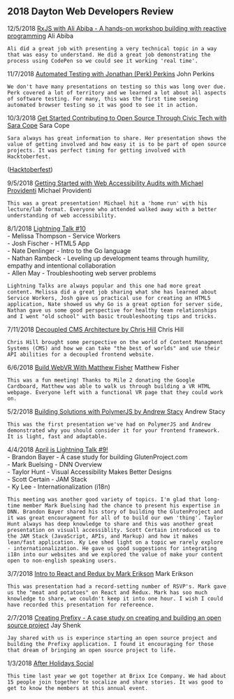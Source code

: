 
## 2018 Dayton Web Developers Review

12/5/2018	[RxJS with Ali Abiba - A hands-on workshop building with reactive programming](https://www.meetup.com/dayton-web-developers/events/ndsqfnyxqbhb/)	Ali Abiba  
~~~
Ali did a great job with presenting a very technical topic in a way that was easy to understand. He did a great job demonstrating the process using CodePen so we could see it working 'real time'.
~~~

11/7/2018 [Automated Testing with Jonathan (Perk) Perkins](https://www.meetup.com/dayton-web-developers/events/ndsqfnyxpbkb/)	John Perkins  
~~~
We don't have many presentations on testing so this was long over due. Perk covered a lot of territory and we learned a lot about all aspects of software testing. For many, this was the first time seeing automated browser testing so it was good to see it in action.
~~~
10/3/2018 [Get Started Contributing to Open Source Through Civic Tech with Sara Cope](https://www.meetup.com/dayton-web-developers/events/ndsqfnyxnbfb/) Sara Cope  
~~~
Sara always has great information to share. Her presentation shows the value of getting involved and how easy it is to be part of open source projects. It was perfect timing for getting involved with Hacktoberfest. 
~~~
([Hacktoberfest](https://hacktoberfest.digitalocean.com/))  

9/5/2018 [Getting Started with Web Accessibility Audits with Michael Providenti](https://www.meetup.com/dayton-web-developers/events/ndsqfnyxmbhb/) Michael Providenti  
~~~
This was a great presentation! Michael hit a 'home run' with his lecture/lab format. Everyone who attended walked away with a better understanding of web accessibility.
~~~
8/1/2018 [Lightning Talk #10](https://www.meetup.com/dayton-web-developers/events/ndsqfnyxlbcb/)  
	- Melissa Thompson - Service Workers  
	- Josh Fischer - HTML5 App  
	- Nate Denlinger - Intro to the Go language  
	- Nathan Rambeck - Leveling up development teams through humility, empathy and intentional collaboration  
	- Allen May - Troubleshooting web server problems  
~~~
Lightning Talks are always popular and this one had more great content. Melissa did a great job sharing what she has learned about Service Workers, Josh gave us practical use for creating an HTML5 application, Nate showed us why Go is a great option for server side, Nathan gave us some good perspective for healthy team relationships and I went "old school" with basic troubleshooting tips and tricks.
~~~
7/11/2018 [Decoupled CMS Architecture by Chris Hill](https://www.meetup.com/dayton-web-developers/events/ndsqfnyxkbgb/) Chris Hill  
~~~
Chris Hill brought some perspective on the world of Content Managment Systems (CMS) and how we can take "the best of worlds" and use their API abilities for a decoupled frontend website.
~~~
6/6/2018 [Build WebVR With Matthew Fisher](https://www.meetup.com/dayton-web-developers/events/ndsqfnyxjbjb/) Matthew Fisher  
~~~
This was a fun meeting! Thanks to Mile 2 donating the Google Cardboard, Matthew was able to walk us through building a VR HTML webpage. Everyone left with a functional VR page that they could work on.
~~~
5/2/2018 [Building Solutions with PolymerJS by Andrew Stacy](https://www.meetup.com/dayton-web-developers/events/ndsqfnyxhbdb/) Andrew Stacy  
~~~
This was the first presentation we've had on PolymerJS and Andrew demonstrated why you should consider it for your frontend framework. It is light, fast and adaptable.
~~~
4/4/2018 [April is Lightning Talk #9!](https://www.meetup.com/dayton-web-developers/events/ndsqfnyxgbgb/)  
    - Brandon Bayer - A case study for building GlutenProject.com  
    - Mark Buelsing - DNN Overview  
    - Taylor Hunt - Visual Accessibility Makes Better Designs  
    - Scott Certain - JAM Stack  
    - Ky Lee - Internationalization (i18n)  
~~~
This meeting was another good variety of topics. I'm glad that long-time member Mark Buelsing had the chance to present his expertise in DNN. Brandon Bayer shared his story of building the GlutenProject and it was great encouragment for all of to build our own 'thing'. Taylor Hunt always has deep knowledge to share and this was another great presentation on visuall accessiblity. Scott Certain introduced us to the JAM Stack (JavaScript, APIs, and Markup) and how it makes lean/fast application. Ky Lee shed light on a topic we rarely explore - internationalization. He gave us good suggestions for integrating i18n into our websites and we explored the value of make your content open to non-english speaking users.
~~~
3/7/2018 [Intro to React and Redux by Mark Erikson](https://www.meetup.com/dayton-web-developers/events/ndsqfnyxfbkb/) Mark Erikson  
~~~
This was presentation had a record-setting number of RSVP's. Mark gave us the "meat and potatoes" on React and Redux. Mark has soo much knowledge to share, we couldn't keep it into one hour. I wish I could have recorded this presentation for refereence.
~~~
2/7/2018 [Creating Prefixy - A case study on creating and building an open source project](https://www.meetup.com/dayton-web-developers/events/ndsqfnyxdbkb/) Jay Shenk  
~~~
Jay shared with us is experince starting an open source project and building the Prefixy application. I found it encouraging for those that dream of bringing an open source project to life.
~~~

1/3/2018 [After Holidays Social](https://www.meetup.com/dayton-web-developers/events/ndsqfnyxcbfb/)
~~~
This time last year we got together at Brixx Ice Company. We had about 15 people join together to socalize and share stories. It was good to get to know the members at this annual event. 
~~~
